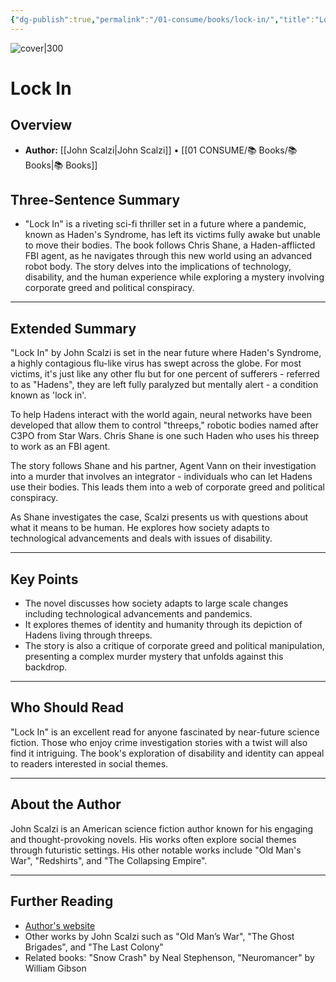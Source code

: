 ```yaml
---
{"dg-publish":true,"permalink":"/01-consume/books/lock-in/","title":"Lock In","tags":["technology","disability","mystery","greed","conspiracy"]}
---
```


![cover|300](http://books.google.com/books/content?id=-u5uAwAAQBAJ&printsec=frontcover&img=1&zoom=1&edge=curl&source=gbs_api)

# Lock In

## Overview
- **Author:** [[John Scalzi\|John Scalzi]] • [[01 CONSUME/📚 Books/📚 Books\|📚 Books]]
## Three-Sentence Summary
- "Lock In" is a riveting sci-fi thriller set in a future where a pandemic, known as Haden's Syndrome, has left its victims fully awake but unable to move their bodies. The book follows Chris Shane, a Haden-afflicted FBI agent, as he navigates through this new world using an advanced robot body. The story delves into the implications of technology, disability, and the human experience while exploring a mystery involving corporate greed and political conspiracy.

---

## Extended Summary
"Lock In" by John Scalzi is set in the near future where Haden's Syndrome, a highly contagious flu-like virus has swept across the globe. For most victims, it's just like any other flu but for one percent of sufferers - referred to as "Hadens", they are left fully paralyzed but mentally alert - a condition known as 'lock in'.

To help Hadens interact with the world again, neural networks have been developed that allow them to control "threeps," robotic bodies named after C3PO from Star Wars. Chris Shane is one such Haden who uses his threep to work as an FBI agent.

The story follows Shane and his partner, Agent Vann on their investigation into a murder that involves an integrator - individuals who can let Hadens use their bodies. This leads them into a web of corporate greed and political conspiracy.

As Shane investigates the case, Scalzi presents us with questions about what it means to be human. He explores how society adapts to technological advancements and deals with issues of disability.

---

## Key Points
- The novel discusses how society adapts to large scale changes including technological advancements and pandemics.
- It explores themes of identity and humanity through its depiction of Hadens living through threeps.
- The story is also a critique of corporate greed and political manipulation, presenting a complex murder mystery that unfolds against this backdrop.

---

## Who Should Read
"Lock In" is an excellent read for anyone fascinated by near-future science fiction. Those who enjoy crime investigation stories with a twist will also find it intriguing. The book's exploration of disability and identity can appeal to readers interested in social themes.

---

## About the Author
John Scalzi is an American science fiction author known for his engaging and thought-provoking novels. His works often explore social themes through futuristic settings. His other notable works include "Old Man's War", "Redshirts", and "The Collapsing Empire".

---

## Further Reading
- [Author's website](https://whatever.scalzi.com/)
- Other works by John Scalzi such as "Old Man’s War", "The Ghost Brigades", and "The Last Colony"
- Related books: "Snow Crash" by Neal Stephenson, "Neuromancer" by William Gibson

